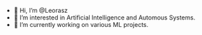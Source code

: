 - 👋 Hi, I’m @Leorasz
- 👀 I’m interested in Artificial Intelligence and Automous Systems.
- 🌱 I’m currently working on various ML projects.

<!---
Leorasz/Leorasz is a ✨ special ✨ repository because its `README.md` (this file) appears on your GitHub profile.
You can click the Preview link to take a look at your changes.
--->
